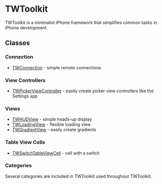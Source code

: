 # TWToolkit

TWToolkit is a minimalist iPhone framework that simplifies common tasks in iPhone development.

## Classes

### Connection

* [TWConnection][] - simple remote connections

### View Controllers

* [TWPickerViewController][] - easily create picker view controllers like the Settings app

### Views

* [TWHUDView][] - simple heads-up display
* [TWLoadingView][] - flexible loading view
* [TWGradientView][] - easily create gradients

### Table View Cells

* [TWSwitchTableViewCell][] - cell with a switch

### Categories

Several categories are included in TWToolkit used throughout TWToolkit.

[TWConnection]: blob/master/TWToolkit/TWConnection.h
[TWPickerViewController]: blob/master/TWToolkit/TWPickerViewController.h
[TWHUDView]: blob/master/TWToolkit/TWHUDView.h
[TWLoadingView]: blob/master/TWToolkit/TWLoadingView.h
[TWGradientView]: blob/master/TWToolkit/TWGradientView.h
[TWSwitchTableViewCell]: blob/master/TWToolkit/TWSwitchTableViewCell.h

